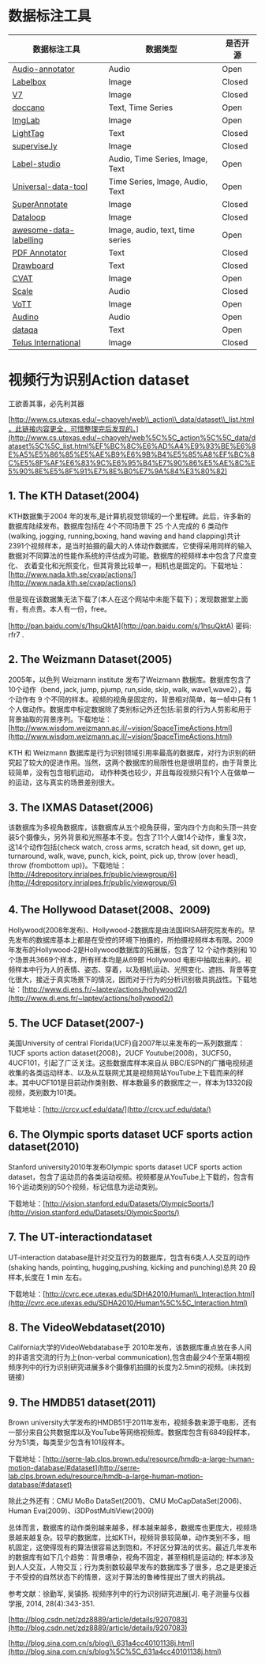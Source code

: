 # 数据标注工具

| 数据标注工具                                                                                                            | 数据类型                        | 是否开源 |
| ----------------------------------------------------------------------------------------------------------------------- | ------------------------------- | -------- |
| [Audio-annotator](https://github.com/CrowdCurio/audio-annotator)                                                        | Audio                           | Open     |
| [Labelbox](https://labelbox.com/)                                                                                       | Image                           | Closed   |
| [V7](https://www.v7labs.com/)                                                                                           | Image                           | Closed   |
| [doccano](https://github.com/doccano/doccano)                                                                           | Text, Time Series               | Open     |
| [ImgLab](https://imglab.in/)                                                                                            | Image                           | Open     |
| [LightTag](https://www.lighttag.io/)                                                                                    | Text                            | Closed   |
| [supervise.ly](https://supervise.ly/)                                                                                   | Image                           | Closed   |
| [Label-studio](https://github.com/heartexlabs/label-studio)                                                             | Audio, Time Series, Image, Text | Open     |
| [Universal-data-tool](https://universaldatatool.com/)                                                                   | Time Series, Image, Audio, Text | Open     |
| [SuperAnnotate](https://www.superannotate.com/)                                                                         | Image                           | Closed   |
| [Dataloop](https://dataloop.ai/platform/annotation-platform/annotation-tools/)                                          | Image                           | Closed   |
| [awesome-data-labelling](https://github.com/heartexlabs/awesome-data-labeling)                                          | Image, audio, text, time series | Open     |
| [PDF Annotator](https://www.pdfannotator.com/en/)                                                                       | Text                            | Closed   |
| [Drawboard](https://support.drawboard.com/hc/en-us/articles/360001426856-Drawboard-PDF-How-to-add-a-note-to-annotation) | Text                            | Closed   |
| [CVAT](https://github.com/openvinotoolkit/cvat)                                                                         | Image                           | Open     |
| [Scale](https://scale.com/audio-speech)                                                                                 | Audio                           | Closed   |
| [VoTT](https://github.com/microsoft/VoTT)                                                                               | Image                           | Open     |
| [Audino](https://github.com/midas-research/audino)                                                                      | Audio                           | Open     |
| [dataqa](https://dataga.com/)                                                                                           | Text                            | Open     |
| [Telus International](https://www.playment.io/image-annotation)                                                         | Image                           | Closed   |

# 视频行为识别Action dataset

工欲善其事，必先利其器

[http://www.cs.utexas.edu/~chaoyeh/web\\_action\\_data/dataset\\_list.html，此链接内容更全，可惜整理完后发现的。](http://www.cs.utexas.edu/~chaoyeh/web%5C%5C_action%5C%5C_data/dataset%5C%5C_list.html%EF%BC%8C%E6%AD%A4%E9%93%BE%E6%8E%A5%E5%86%85%E5%AE%B9%E6%9B%B4%E5%85%A8%EF%BC%8C%E5%8F%AF%E6%83%9C%E6%95%B4%E7%90%86%E5%AE%8C%E5%90%8E%E5%8F%91%E7%8E%B0%E7%9A%84%E3%80%82)

## 1. The KTH Dataset(2004)

KTH数据集于2004 年的发布,是计算机视觉领域的一个里程碑。此后，许多新的数据库陆续发布。数据库包括在 4个不同场景下 25 个人完成的 6 类动作(walking, jogging, running,boxing, hand waving and hand clapping)共计 2391个视频样本，是当时拍摄的最大的人体动作数据库，它使得采用同样的输入数据对不同算法的性能作系统的评估成为可能。数据库的视频样本中包含了尺度变化、 衣着变化和光照变化，但其背景比较单一，相机也是固定的。下载地址：[http://www.nada.kth.se/cvap/actions/](http://www.nada.kth.se/cvap/actions/)

但是现在该数据集无法下载了(本人在这个网站中未能下载下)；发现数据堂上面有，有点贵。本人有一份，free。

[http://pan.baidu.com/s/1hsuQktA](http://pan.baidu.com/s/1hsuQktA) 密码: rfr7 .

## 2\. The Weizmann Dataset(2005)

2005年，以色列 Weizmann institute 发布了Weizmann 数据库。数据库包含了 10个动作（bend, jack, jump, pjump, run,side, skip, walk, wave1,wave2），每个动作有 9 个不同的样本。视频的视角是固定的，背景相对简单，每一帧中只有 1 个人做动作。数据库中标定数据除了类别标记外还包括:前景的行为人剪影和用于背景抽取的背景序列。下载地址：[http://www.wisdom.weizmann.ac.il/~vision/SpaceTimeActions.html](http://www.wisdom.weizmann.ac.il/~vision/SpaceTimeActions.html)

KTH 和 Weizmann 数据库是行为识别领域引用率最高的数据库，对行为识别的研究起了较大的促进作用。当然，这两个数据库的局限性也是很明显的，由于背景比较简单，没有包含相机运动， 动作种类也较少，并且每段视频只有1个人在做单一的运动，这与真实的场景差别很大。

## 3\. The IXMAS Dataset(2006)

该数据库为多视角数据库，该数据库从五个视角获得，室内四个方向和头顶一共安装5个摄像头，另外背景和光照基本不变。包含了11个人做14个动作，重复3次，这14个动作包括{check watch, cross arms, scratch head, sit down, get up, turnaround, walk, wave, punch, kick, point, pick up, throw (over head), throw (frombottom up)}。下载地址：[http://4drepository.inrialpes.fr/public/viewgroup/6](http://4drepository.inrialpes.fr/public/viewgroup/6)

## 4\. The Hollywood Dataset(2008、2009)

Hollywood(2008年发布)、Hollywood-2数据库是由法国IRISA研究院发布的。早先发布的数据库基本上都是在受控的环境下拍摄的，所拍摄视频样本有限。2009年发布的Hollywood-2是Hollywood数据库的拓展版，包含了 12 个动作类别和 10个场景共3669个样本，所有样本均是从69部 Hollywood 电影中抽取出来的。视频样本中行为人的表情、姿态、穿着，以及相机运动、光照变化、遮挡、背景等变化很大，接近于真实场景下的情况，因而对于行为的分析识别极具挑战性。下载地址：[http://www.di.ens.fr/~laptev/actions/hollywood2/](http://www.di.ens.fr/~laptev/actions/hollywood2/)

## 5\. The UCF Dataset(2007-)

美国University of central Florida(UCF)自2007年以来发布的一系列数据库：1UCF sports action dataset(2008)，2UCF Youtube(2008)，3UCF50，4UCF101，引起了广泛关注。这些数据库样本来自从 BBC/ESPN的广播电视频道收集的各类运动样本、以及从互联网尤其是视频网站YouTube上下载而来的样本。其中UCF101是目前动作类别数、样本数最多的数据库之一，样本为13320段视频，类别数为101类。

下载地址：[http://crcv.ucf.edu/data/](http://crcv.ucf.edu/data/)

## 6\. The Olympic sports dataset UCF sports action dataset(2010)

Stanford university2010年发布Olympic sports dataset UCF sports action dataset，包含了运动员的各类运动视频。视频都是从YouTube上下载的，包含有16个运动类别的50个视频，标记信息为运动类别。

下载地址：[http://vision.stanford.edu/Datasets/OlympicSports/](http://vision.stanford.edu/Datasets/OlympicSports/)

## 7\. The UT-interactiondataset

UT-interaction database是针对交互行为的数据库，包含有6类人人交互的动作(shaking hands, pointing, hugging,pushing, kicking and punching)总共 20 段样本,长度在 1 min 左右。

下载地址：[http://cvrc.ece.utexas.edu/SDHA2010/Human\\_Interaction.html](http://cvrc.ece.utexas.edu/SDHA2010/Human%5C%5C_Interaction.html)

## 8\. The VideoWebdataset(2010)

California大学的VideoWebdatabase于 2010年发布，该数据库重点放在多人间的非语言交流的行为上(non-verbal communication),包含由最少4个至第4期视频序列中的行为识别研究进展多8个摄像机拍摄的长度为2.5min的视频。(未找到链接)

## 9\. The HMDB51 dataset(2011)

Brown university大学发布的HMDB51于2011年发布，视频多数来源于电影，还有一部分来自公共数据库以及YouTube等网络视频库。数据库包含有6849段样本，分为51类，每类至少包含有101段样本。

下载地址：[http://serre-lab.clps.brown.edu/resource/hmdb-a-large-human-motion-database/#dataset](http://serre-lab.clps.brown.edu/resource/hmdb-a-large-human-motion-database/#dataset)

除此之外还有：CMU MoBo DataSet(2001)、CMU MoCapDataSet(2006)、Human Eva(2009)、i3DPostMultiView(2009)

总体而言，数据库的动作类别越来越多，样本越来越多，数据库也更庞大，视频场景越来越复杂。较早的数据库，比如KTH，视频背景较简单，动作类别不多，相机固定，这使得现有的算法很容易达到饱和，不好区分算法的优劣。最近几年发布的数据库有如下几个趋势：背景嘈杂，视角不固定，甚至相机是运动的; 样本涉及到人人交互，人物交互；行为类别数较最早发布的数据库多了很多，总之是更接近于不受控的自然状态下的情景，这对于算法的鲁棒性提出了很大的挑战。

参考文献：徐勤军, 吴镇扬. 视频序列中的行为识别研究进展\[J\]. 电子测量与仪器学报, 2014, 28(4):343-351.

[http://blog.csdn.net/zdz8889/article/details/9207083](http://blog.csdn.net/zdz8889/article/details/9207083)

[http://blog.sina.com.cn/s/blog\\_631a4cc40101138j.html](http://blog.sina.com.cn/s/blog%5C%5C_631a4cc40101138j.html)
